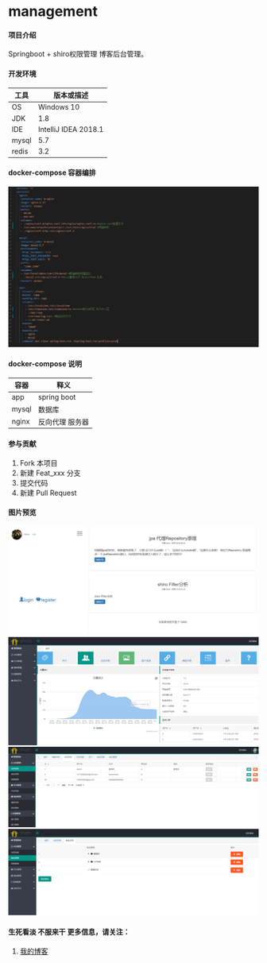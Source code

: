 # management

#### 项目介绍
Springboot + shiro权限管理 博客后台管理。

#### 开发环境

| 工具    | 版本或描述                |    
| ----- | -------------------- |    
| OS    | Windows 10            |    
| JDK   | 1.8                 |    
| IDE   | IntelliJ IDEA 2018.1 |    
| mysql | 5.7                |    
| redis |  3.2            | 

#### docker-compose 容器编排

![docker-compose](https://github.com/cleargit/management/blob/master/docs/img/docker-compose.PNG)


#### docker-compose 说明

| 容器         | 释义                      |    
| ---------- | ----------------------- |    
| app  | spring boot |    
| mysql | 数据库                  |    
| nginx | 反向代理 服务器                |    



#### 参与贡献

1. Fork 本项目
2. 新建 Feat_xxx 分支
3. 提交代码
4. 新建 Pull Request


#### 图片预览
![博客首页](https://github.com/cleargit/management/blob/master/docs/img/home.PNG)
![后台首页](https://github.com/cleargit/management/blob/master/docs/img/bhome.PNG)
![用户管理](https://github.com/cleargit/management/blob/master/docs/img/person.PNG)
![角色管理](https://github.com/cleargit/management/blob/master/docs/img/blog.PNG)



#### 生死看淡 不服来干 更多信息，请关注：
 1. [我的博客](http://www.fadeoooo.top/blog/index.html)
